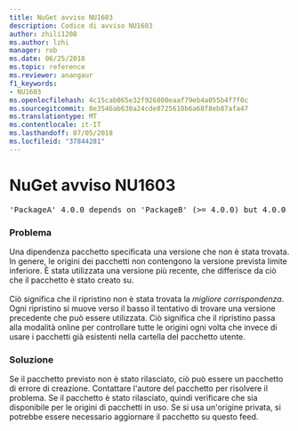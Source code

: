 ```yaml
---
title: NuGet avviso NU1603
description: Codice di avviso NU1603
author: zhili1208
ms.author: lzhi
manager: rob
ms.date: 06/25/2018
ms.topic: reference
ms.reviewer: anangaur
f1_keywords:
- NU1603
ms.openlocfilehash: 4c15cab065e32f926800eaaf79eb4a055b4f7f0c
ms.sourcegitcommit: 8e3546ab630a24cde8725610b6a68f8eb87afa47
ms.translationtype: MT
ms.contentlocale: it-IT
ms.lasthandoff: 07/05/2018
ms.locfileid: "37844281"
---
```

# <a name="nuget-warning-nu1603"></a>NuGet avviso NU1603

<pre>'PackageA' 4.0.0 depends on 'PackageB' (>= 4.0.0) but 4.0.0 was not found. An approximate best match of 5.0.0 was resolved.</pre>

### <a name="issue"></a>Problema

Una dipendenza pacchetto specificata una versione che non è stata trovata. In genere, le origini dei pacchetti non contengono la versione prevista limite inferiore. È stata utilizzata una versione più recente, che differisce da ciò che il pacchetto è stato creato su.<br/><br/>Ciò significa che il ripristino non è stata trovata la *migliore corrispondenza*. Ogni ripristino si muove verso il basso il tentativo di trovare una versione precedente che può essere utilizzata. Ciò significa che il ripristino passa alla modalità online per controllare tutte le origini ogni volta che invece di usare i pacchetti già esistenti nella cartella del pacchetto utente.

### <a name="solution"></a>Soluzione
Se il pacchetto previsto non è stato rilasciato, ciò può essere un pacchetto di errore di creazione. Contattare l'autore del pacchetto per risolvere il problema. Se il pacchetto è stato rilasciato, quindi verificare che sia disponibile per le origini di pacchetti in uso. Se si usa un'origine privata, si potrebbe essere necessario aggiornare il pacchetto su questo feed. 